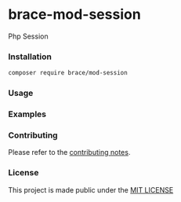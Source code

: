 # brace-mod-session

Php Session

### Installation

```sh
composer require brace/mod-session
```

### Usage

### Examples

### Contributing

Please refer to the [contributing notes](CONTRIBUTING.md).

### License

This project is made public under the [MIT LICENSE](LICENSE)
